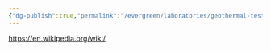 ```yaml
---
{"dg-publish":true,"permalink":"/evergreen/laboratories/geothermal-test-sites/nesjavellir-geothermal-power-station/"}
---
```


https://en.wikipedia.org/wiki/

